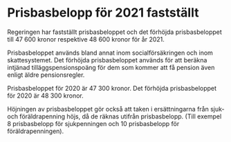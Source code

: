 # Prisbasbelopp för 2021 fastställt

Regeringen har fastställt prisbasbeloppet och det förhöjda prisbasbeloppet till 47 600 kronor respektive 48 600 kronor för år 2021.

Prisbasbeloppet används bland annat inom socialförsäkringen och inom skattesystemet. Det förhöjda prisbasbeloppet används för att beräkna intjänad tilläggspensionspoäng för dem som kommer att få pension även enligt äldre pensionsregler.

Prisbasbeloppet för 2020 är 47 300 kronor. Det förhöjda prisbasbeloppet för 2020 är 48 300 kronor.

Höjningen av prisbasbeloppet gör också att taken i ersättningarna från sjuk- och föräldrapenning höjs, då de räknas utifrån prisbasbelopp. (Till exempel 8 prisbasbelopp för sjukpenningen och 10 prisbasbelopp för föräldrapenningen).
